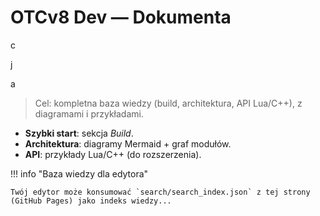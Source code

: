 # OTCv8 Dev — Dokumenta

c

j

a

> Cel: kompletna baza wiedzy (build, architektura, API Lua/C++), z diagramami i przykładami.

- **Szybki start**: sekcja _Build_.
- **Architektura**: diagramy Mermaid + graf modułów.
- **API**: przykłady Lua/C++ (do rozszerzenia).

!!! info "Baza wiedzy dla edytora"

    Twój edytor może konsumować `search/search_index.json` z tej strony (GitHub Pages) jako indeks wiedzy...
